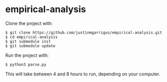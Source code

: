 # empirical-analysis

Clone the project with: 
```
$ git clone https://github.com/justinmgarrigus/empirical-analysis.git
$ cd empirical-analysis
$ git submodule init
$ git submodule update
```

Run the project with: 
```
$ python3 parse.py
```

This will take between 4 and 8 hours to run, depending on your computer. 
